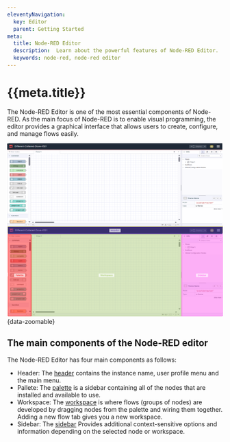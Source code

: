 ```yaml
---
eleventyNavigation:
  key: Editor
  parent: Getting Started
meta:
  title: Node-RED Editor
  description:  Learn about the powerful features of Node-RED Editor.
  keywords: node-red, node-red editor
---
```


# {{meta.title}}

The Node-RED Editor is one of the most essential components of Node-RED.  As the main focus of Node-RED is to enable visual programming, the editor provides a graphical interface that allows users to create, configure, and manage flows easily.

![Node-RED Editor Window](./images/node-red-editor-window.png "Node-RED Editor Window"){data-zoomable}

## The main components of the Node-RED editor

The Node-RED Editor has four main components as follows:

- Header: The [header](./header.md) contains the instance name, user profile menu and the main menu. 
- Pallete: The [palette](palette.md) is a sidebar containing all of the nodes that are installed and available to use.
- Workspace: The [workspace](./workspace.md) is where flows (groups of nodes) are developed by dragging nodes from the palette and wiring them together. Adding a new flow tab gives you a new workspace.
- Sidebar: The [sidebar](./sidebar.md) Provides additional context-sensitive options and information depending on the selected node or workspace.
